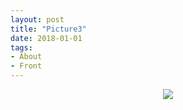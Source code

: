 ```yaml
---
layout: post
title: "Picture3"
date: 2018-01-01
tags: 
- About
- Front
---
```


<p align="center">
  <img src="http://www.aniket.co.uk/b/MWA/ma3.jpg"><br>
</p>
